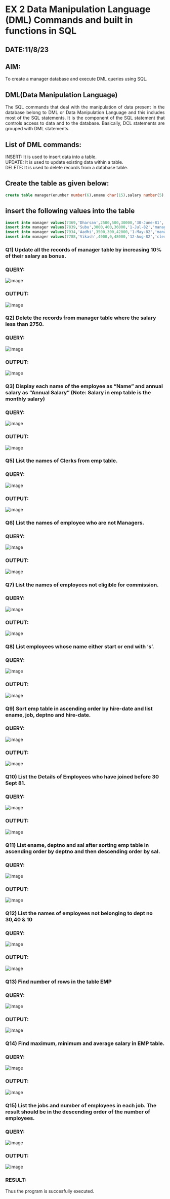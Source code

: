 # EX 2 Data Manipulation Language (DML) Commands and built in functions in SQL
## DATE:11/8/23
## AIM:
To create a manager database and execute DML queries using SQL.


## DML(Data Manipulation Language)
<div align="justify">
The SQL commands that deal with the manipulation of data present in the database belong to DML or Data Manipulation Language and this includes most of the SQL statements. It is the component of the SQL statement that controls access to data and to the database. Basically, DCL statements are grouped with DML statements.
</div>

## List of DML commands: 
<div align="justify">
INSERT: It is used to insert data into a table.<br>
UPDATE: It is used to update existing data within a table.<br>
DELETE: It is used to delete records from a database table.<br>
</div>

## Create the table as given below:

```sql
create table manager(enumber number(6),ename char(15),salary number(5),commission number(4),annualsalary number(7),Hiredate date,designation char(10),deptno number(2),reporting char(10));
```

## insert the following values into the table

```sql
insert into manager values(7369,'Dharsan',2500,500,30000,'30-June-81','clerk',10,'John');
insert into manager values(7839,'Subu',3000,400,36000,'1-Jul-82','manager',null,'James');
insert into manager values(7934,'Aadhi',3500,300,42000,'1-May-82','manager',30,NULL);
insert into manager values(7788,'Vikash',4000,0,48000,'12-Aug-82','clerk',50,'Bond');
```

### Q1) Update all the records of manager table by increasing 10% of their salary as bonus.

### QUERY:
![image](https://github.com/DhanushPalani/EX-2-Data-Manipulation-Language-DML-and-Data-Control-Language-DCL-Commands/assets/121594640/b32bceb5-9f0f-4c30-b27f-c4375e677f46)



### OUTPUT:
![image](https://github.com/DhanushPalani/EX-2-Data-Manipulation-Language-DML-and-Data-Control-Language-DCL-Commands/assets/121594640/3fd9b83b-a6e7-4e47-b0cb-f2815bbbae95)


### Q2) Delete the records from manager table where the salary less than 2750.


### QUERY:
![image](https://github.com/DhanushPalani/EX-2-Data-Manipulation-Language-DML-and-Data-Control-Language-DCL-Commands/assets/121594640/15e1ebf0-899f-4589-aee8-0ea4570cefba)


### OUTPUT:
![image](https://github.com/DhanushPalani/EX-2-Data-Manipulation-Language-DML-and-Data-Control-Language-DCL-Commands/assets/121594640/ad0c2970-47bc-4591-8f4b-a295a38b092d)


### Q3) Display each name of the employee as “Name” and annual salary as “Annual Salary” (Note: Salary in emp table is the monthly salary)


### QUERY:

![image](https://github.com/DhanushPalani/EX-2-Data-Manipulation-Language-DML-and-Data-Control-Language-DCL-Commands/assets/121594640/72faf04a-7d00-4070-8b1b-433f67d05a51)


### OUTPUT:
![image](https://github.com/DhanushPalani/EX-2-Data-Manipulation-Language-DML-and-Data-Control-Language-DCL-Commands/assets/121594640/b697b096-ba16-4329-ac6b-d015128fd061)


### Q5)	List the names of Clerks from emp table.


### QUERY:
![image](https://github.com/DhanushPalani/EX-2-Data-Manipulation-Language-DML-and-Data-Control-Language-DCL-Commands/assets/121594640/b1f05e5a-a309-424e-b910-cb103f5413e3)


### OUTPUT:
![image](https://github.com/DhanushPalani/EX-2-Data-Manipulation-Language-DML-and-Data-Control-Language-DCL-Commands/assets/121594640/f8bc5ab3-f99d-400e-aa3f-c1f6c4a06c5d)



### Q6)	List the names of employee who are not Managers.


### QUERY:
![image](https://github.com/DhanushPalani/EX-2-Data-Manipulation-Language-DML-and-Data-Control-Language-DCL-Commands/assets/121594640/01b12f80-95f7-431c-95a7-4470c12c4a72)


### OUTPUT:
![image](https://github.com/DhanushPalani/EX-2-Data-Manipulation-Language-DML-and-Data-Control-Language-DCL-Commands/assets/121594640/0cf2a6ad-398f-4d29-bebb-c31a84334347)


### Q7)	List the names of employees not eligible for commission.


### QUERY:
![image](https://github.com/DhanushPalani/EX-2-Data-Manipulation-Language-DML-and-Data-Control-Language-DCL-Commands/assets/121594640/42336775-5693-4b45-93b4-f60e6b80183c)


### OUTPUT:
![image](https://github.com/DhanushPalani/EX-2-Data-Manipulation-Language-DML-and-Data-Control-Language-DCL-Commands/assets/121594640/8f6da561-78ad-4573-9c8b-406de97e5e19)


### Q8)	List employees whose name either start or end with ‘s’.


### QUERY:
![image](https://github.com/DhanushPalani/EX-2-Data-Manipulation-Language-DML-and-Data-Control-Language-DCL-Commands/assets/121594640/63e34f73-6454-4c79-bafd-403fbb23ca66)


### OUTPUT:
![image](https://github.com/DhanushPalani/EX-2-Data-Manipulation-Language-DML-and-Data-Control-Language-DCL-Commands/assets/121594640/b947469e-7ad5-4b63-966b-652d7d2c8c0f)


### Q9) Sort emp table in ascending order by hire-date and list ename, job, deptno and hire-date.


### QUERY:

![image](https://github.com/DhanushPalani/EX-2-Data-Manipulation-Language-DML-and-Data-Control-Language-DCL-Commands/assets/121594640/ea09fd51-d67f-4b14-abc7-7093026e69dd)

### OUTPUT:
![image](https://github.com/DhanushPalani/EX-2-Data-Manipulation-Language-DML-and-Data-Control-Language-DCL-Commands/assets/121594640/b3a0080f-b755-412a-b631-2c8484061c1c)


### Q10) List the Details of Employees who have joined before 30 Sept 81.


### QUERY:
![image](https://github.com/DhanushPalani/EX-2-Data-Manipulation-Language-DML-and-Data-Control-Language-DCL-Commands/assets/121594640/d96047cf-2bbb-4e35-9509-b6948cc69eff)


### OUTPUT:

![image](https://github.com/DhanushPalani/EX-2-Data-Manipulation-Language-DML-and-Data-Control-Language-DCL-Commands/assets/121594640/dc101670-2467-428c-bf52-734adc718334)

### Q11)	List ename, deptno and sal after sorting emp table in ascending order by deptno and then descending order by sal.


### QUERY:
![image](https://github.com/DhanushPalani/EX-2-Data-Manipulation-Language-DML-and-Data-Control-Language-DCL-Commands/assets/121594640/b195dae7-d5fb-405b-b0fd-8f3cac28497c)


### OUTPUT:
![image](https://github.com/DhanushPalani/EX-2-Data-Manipulation-Language-DML-and-Data-Control-Language-DCL-Commands/assets/121594640/8366de8d-6502-4a70-a202-8540b84db42c)


### Q12) List the names of employees not belonging to dept no 30,40 & 10


### QUERY:
![image](https://github.com/DhanushPalani/EX-2-Data-Manipulation-Language-DML-and-Data-Control-Language-DCL-Commands/assets/121594640/ab24e141-c401-4a54-92a5-6b83dec1f504)


### OUTPUT:
![image](https://github.com/DhanushPalani/EX-2-Data-Manipulation-Language-DML-and-Data-Control-Language-DCL-Commands/assets/121594640/5b712bd1-29b3-465b-93c0-5076e2aa9128)

### Q13) Find number of rows in the table EMP

### QUERY:
![image](https://github.com/DhanushPalani/EX-2-Data-Manipulation-Language-DML-and-Data-Control-Language-DCL-Commands/assets/121594640/c7af2c72-f955-4cfa-925e-e1768eff217b)


### OUTPUT:
![image](https://github.com/DhanushPalani/EX-2-Data-Manipulation-Language-DML-and-Data-Control-Language-DCL-Commands/assets/121594640/c5628317-f034-4f88-951c-339f05cd7079)


### Q14) Find maximum, minimum and average salary in EMP table.

### QUERY:
![image](https://github.com/DhanushPalani/EX-2-Data-Manipulation-Language-DML-and-Data-Control-Language-DCL-Commands/assets/121594640/b50b8a48-eb40-42e5-9fd4-c638757f67ba)


### OUTPUT:
![image](https://github.com/DhanushPalani/EX-2-Data-Manipulation-Language-DML-and-Data-Control-Language-DCL-Commands/assets/121594640/fa7dd8b3-a982-48f3-b03e-bd7f9152564e)


### Q15) List the jobs and number of employees in each job. The result should be in the descending order of the number of employees.

### QUERY:
![image](https://github.com/DhanushPalani/EX-2-Data-Manipulation-Language-DML-and-Data-Control-Language-DCL-Commands/assets/121594640/16718b1f-b7d9-4fbf-97df-0b4a4e74466c)


### OUTPUT:
![image](https://github.com/DhanushPalani/EX-2-Data-Manipulation-Language-DML-and-Data-Control-Language-DCL-Commands/assets/121594640/123c7d66-c434-4809-8e89-85fefdf37f24)

### RESULT:
Thus the program is succesfully executed.
